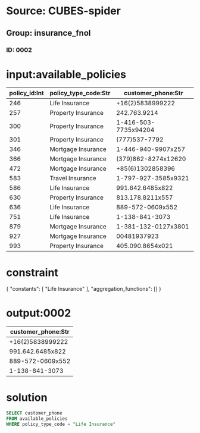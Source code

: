 # Source: CUBES-spider
## Group: insurance_fnol
### ID: 0002

# input:available_policies

| policy_id:Int | policy_type_code:Str | customer_phone:Str |
|---|---|---|
| 246 | Life Insurance | +16(2)5838999222 |
| 257 | Property Insurance | 242.763.9214 |
| 300 | Property Insurance | 1-416-503-7735x94204 |
| 301 | Property Insurance | (777)537-7792 |
| 346 | Mortgage Insurance | 1-446-940-9907x257 |
| 366 | Mortgage Insurance | (379)862-8274x12620 |
| 472 | Mortgage Insurance | +85(6)1302858396 |
| 583 | Travel Insurance | 1-797-927-3585x9321 |
| 586 | Life Insurance | 991.642.6485x822 |
| 630 | Property Insurance | 813.178.8211x557 |
| 636 | Life Insurance | 889-572-0609x552 |
| 751 | Life Insurance | 1-138-841-3073 |
| 879 | Mortgage Insurance | 1-381-132-0127x3801 |
| 927 | Mortgage Insurance | 00481937923 |
| 993 | Property Insurance | 405.090.8654x021 |

# constraint

{
  "constants": [
    "Life Insurance"
  ],
  "aggregation_functions": []
}

# output:0002

| customer_phone:Str |
|---|
| +16(2)5838999222 |
| 991.642.6485x822 |
| 889-572-0609x552 |
| 1-138-841-3073 |

# solution

```sql
SELECT customer_phone
FROM available_policies
WHERE policy_type_code = "Life Insurance"
```

